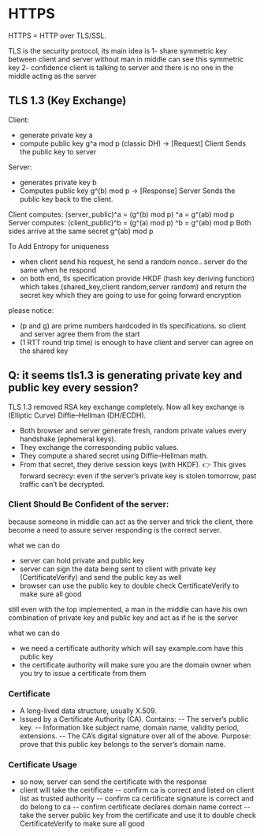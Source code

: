 # HTTPS

HTTPS = HTTP over TLS/SSL.

TLS is the security protocol, its main idea is 
1- share symmetric key between client and server without man in middle can see this symmetric key
2- confidence client is talking to server and there is no one in the middle acting as the server

## TLS 1.3 (Key Exchange)
Client:
- generate private key a
- compute public key g^a mod p (classic DH)
-> [Request] Client Sends the public key to server 

Server:
- generates private key b
- Computes public key g^(b) mod p
-> [Response] Server Sends the public key back to the client.


Client computes: (server_public)^a = (g^(b) mod p) ^a = g^(ab) mod p
Server computes: (client_public)^b = (g^(a) mod p) ^b = g^(ab) mod p
Both sides arrive at the same secret g^(ab) mod p


To Add Entropy for uniqueness
- when client send his request, he send a random nonce.. server do the same when he respond
- on both end, tls specification provide HKDF (hash key deriving function) which takes (shared_key,client random,server random) and return the secret key which they are going to use for going forward encryption


please notice:
- (p and g) are prime numbers hardcoded in tls specifications. so client and server agree them from the start
- (1 RTT round trip time) is enough to have client and server can agree on the shared key 



## Q: it seems tls1.3 is generating private key and public key every session?

TLS 1.3 removed RSA key exchange completely.
Now all key exchange is (Elliptic Curve) Diffie–Hellman (DH/ECDH).
- Both browser and server generate fresh, random private values every handshake (ephemeral keys).
- They exchange the corresponding public values.
- They compute a shared secret using Diffie–Hellman math.
- From that secret, they derive session keys (with HKDF).
👉 This gives forward secrecy: even if the server’s private key is stolen tomorrow, past traffic can’t be decrypted.


### Client Should Be Confident of the server:
because someone in middle can act as the server and trick the client, there become a need to assure server responding is the correct server.

what we can do
- server can hold private and public key
- server can sign the data being sent to client with private key (CertificateVerify) and send the public key as well
- browser can use the public key to double check CertificateVerify to make sure all good

still even with the top implemented, a man in the middle can have his own combination of private key and public key and act as if he is the server

what we can do
- we need a certificate authority which will say example.com have this public key
- the certificate authority will make sure you are the domain owner when you try to issue a certificate from them


### Certificate
- A long-lived data structure, usually X.509.
- Issued by a Certificate Authority (CA).
Contains:
    -- The server’s public key.
    -- Information like subject name, domain name, validity period, extensions.
    -- The CA’s digital signature over all of the above.
Purpose: prove that this public key belongs to the server’s domain name.


### Certificate Usage 
- so now, server can send the certificate with the response
- client will take the certificate 
    -- confirm ca is correct and listed on client list as trusted authority 
    -- confirm ca certificate signature is correct and do belong to ca
    -- confirm certificate declares domain name correct
    -- take the server public key from the certificate and use it to double check CertificateVerify to make sure all good